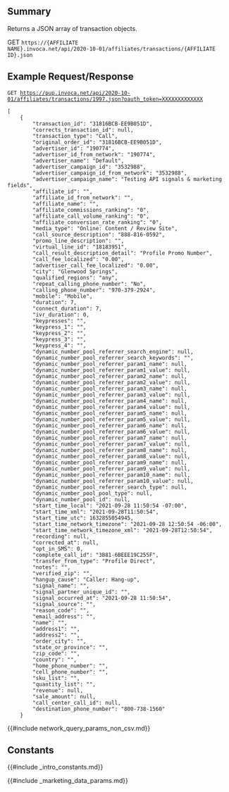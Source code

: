 
## Summary

Returns a JSON array of transaction objects. 

GET <code>https://{AFFILIATE NAME}.invoca.net/api/2020-10-01/affiliates/transactions/{AFFILIATE ID}.json</code>

## Example Request/Response

<code>GET https://pup.invoca.net/api/2020-10-01/affiliates/transactions/1997.json?oauth_token=XXXXXXXXXXXXX</code>

    [
        {
            "transaction_id": "31816BCB-EE9B051D",
            "corrects_transaction_id": null,
            "transaction_type": "Call",
            "original_order_id": "31816BCB-EE9B051D",
            "advertiser_id": "190774",
            "advertiser_id_from_network": "190774",
            "advertiser_name": "Default",
            "advertiser_campaign_id": "3532988",
            "advertiser_campaign_id_from_network": "3532988",
            "advertiser_campaign_name": "Testing API signals & marketing fields",
            "affiliate_id": "",
            "affiliate_id_from_network": "",
            "affiliate_name": "",
            "affiliate_commissions_ranking": "0",
            "affiliate_call_volume_ranking": "0",
            "affiliate_conversion_rate_ranking": "0",
            "media_type": "Online: Content / Review Site",
            "call_source_description": "888-816-0592",
            "promo_line_description": "",
            "virtual_line_id": "18183951",
            "call_result_description_detail": "Profile Promo Number",
            "call_fee_localized": "0.00",
            "advertiser_call_fee_localized": "0.00",
            "city": "Glenwood Springs",
            "qualified_regions": "any",
            "repeat_calling_phone_number": "No",
            "calling_phone_number": "970-379-2924",
            "mobile": "Mobile",
            "duration": 7,
            "connect_duration": 7,
            "ivr_duration": 0,
            "keypresses": "",
            "keypress_1": "",
            "keypress_2": "",
            "keypress_3": "",
            "keypress_4": "",
            "dynamic_number_pool_referrer_search_engine": null,
            "dynamic_number_pool_referrer_search_keywords": "",
            "dynamic_number_pool_referrer_param1_name": null,
            "dynamic_number_pool_referrer_param1_value": null,
            "dynamic_number_pool_referrer_param2_name": null,
            "dynamic_number_pool_referrer_param2_value": null,
            "dynamic_number_pool_referrer_param3_name": null,
            "dynamic_number_pool_referrer_param3_value": null,
            "dynamic_number_pool_referrer_param4_name": null,
            "dynamic_number_pool_referrer_param4_value": null,
            "dynamic_number_pool_referrer_param5_name": null,
            "dynamic_number_pool_referrer_param5_value": null,
            "dynamic_number_pool_referrer_param6_name": null,
            "dynamic_number_pool_referrer_param6_value": null,
            "dynamic_number_pool_referrer_param7_name": null,
            "dynamic_number_pool_referrer_param7_value": null,
            "dynamic_number_pool_referrer_param8_name": null,
            "dynamic_number_pool_referrer_param8_value": null,
            "dynamic_number_pool_referrer_param9_name": null,
            "dynamic_number_pool_referrer_param9_value": null,
            "dynamic_number_pool_referrer_param10_name": null,
            "dynamic_number_pool_referrer_param10_value": null,
            "dynamic_number_pool_referrer_search_type": null,
            "dynamic_number_pool_pool_type": null,
            "dynamic_number_pool_id": null,
            "start_time_local": "2021-09-28 11:50:54 -07:00",
            "start_time_xml": "2021-09-28T11:50:54",
            "start_time_utc": 1632855054945,
            "start_time_network_timezone": "2021-09-28 12:50:54 -06:00",
            "start_time_network_timezone_xml": "2021-09-28T12:50:54",
            "recording": null,
            "corrected_at": null,
            "opt_in_SMS": 0,
            "complete_call_id": "3B81-6BEEE19C255F",
            "transfer_from_type": "Profile Direct",
            "notes": "",
            "verified_zip": "",
            "hangup_cause": "Caller: Hang-up",
            "signal_name": "",
            "signal_partner_unique_id": "",
            "signal_occurred_at": "2021-09-28 11:50:54",
            "signal_source": "",
            "reason_code": "",
            "email_address": "",
            "name": "",
            "address1": "",
            "address2": "",
            "order_city": "",
            "state_or_province": "",
            "zip_code": "",
            "country": "",
            "home_phone_number": "",
            "cell_phone_number": "",
            "sku_list": "",
            "quantity_list": "",
            "revenue": null,
            "sale_amount": null,
            "call_center_call_id": null,
            "destination_phone_number": "800-738-1560"
        }

{{#include network_query_params_non_csv.md}}

## Constants

{{#include _intro_constants.md}}

{{#include _marketing_data_params.md}}